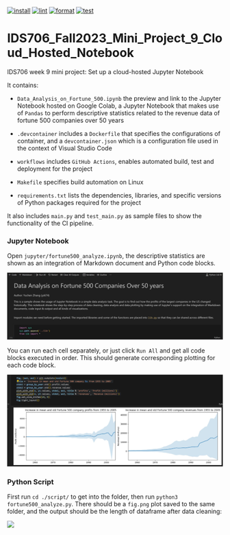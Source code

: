 [![install](https://github.com/yuchenz427/IDS706-Python-Template/actions/workflows/install.yml/badge.svg)](https://github.com/yuchenz427/IDS706-Python-Template/actions/workflows/install.yml)
[![lint](https://github.com/yuchenz427/IDS706-Python-Template/actions/workflows/lint.yml/badge.svg)](https://github.com/yuchenz427/IDS706-Python-Template/actions/workflows/lint.yml)
[![format](https://github.com/yuchenz427/IDS706-Python-Template/actions/workflows/format.yml/badge.svg)](https://github.com/yuchenz427/IDS706-Python-Template/actions/workflows/format.yml)
[![test](https://github.com/yuchenz427/IDS706-Python-Template/actions/workflows/test.yml/badge.svg)](https://github.com/yuchenz427/IDS706-Python-Template/actions/workflows/test.yml)
# IDS706_Fall2023_Mini_Project_9_Cloud_Hosted_Notebook

IDS706 week 9 mini project: Set up a cloud-hosted Jupyter Notebook

It contains:

- ``Data_Analysis_on_Fortune_500.ipynb`` the preview and link to the Jupyter Notebook hosted on Google Colab, a Jupyter Notebook that makes use of ``Pandas`` to perform descriptive statistics related to the revenue data of fortune 500 companies over 50 years

- ``.devcontainer`` includes a `Dockerfile` that specifies the configurations of container, and a `devcontainer.json` which is a configuration file used in the context of Visual Studio Code

- ``workflows`` includes `GitHub Actions`, enables automated build, test and deployment for the project

- ``Makefile`` specifies build automation on Linux

- ``requirements.txt`` lists the dependencies, libraries, and specific versions of Python packages required for the project

It also includes ``main.py`` and ``test_main.py`` as sample files to show the functionality of the CI pipeline.

### Jupyter Notebook

Open ``jupyter/fortune500_analyze.ipynb``, the descriptive statistics are shown as an integration of Markdown document and Python code blocks.

![](doc_img/jupyter_1.JPG)

You can run each cell separately, or just click ``Run All`` and get all code blocks executed in order. This should generate corresponding plotting for each code block.

![](doc_img/jupyter_2.JPG)

### Python Script

First run ``cd ./script/`` to get into the folder, then run ``python3 fortune500_analyze.py``. There should be a `fig.png` plot saved to the same folder, and the output should be the length of dataframe after data cleaning:

![](image.png)